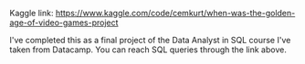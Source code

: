 Kaggle link: https://www.kaggle.com/code/cemkurt/when-was-the-golden-age-of-video-games-project

I've completed this as a final project of the Data Analyst in SQL course I've taken from Datacamp. You can reach SQL queries through the link above.
